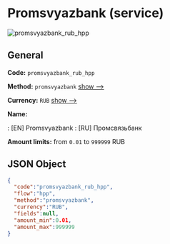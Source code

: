 
# Promsvyazbank (service) 
![promsvyazbank_rub_hpp](https://static.openfintech.io/payment_methods/promsvyazbank_rub_hpp/logo.svg?w=400&c=v0.59.26#w200)  

## General 
 
**Code:** `promsvyazbank_rub_hpp` 
 
**Method:** `promsvyazbank` 
 [show -->](/payment-methods/promsvyazbank/) 
 
**Currency:** `RUB` [show -->](/currencies/RUB/) 
 
**Name:** 
 
:	[EN] Promsvyazbank 
:	[RU] Промсвязьбанк 
 
**Amount limits:** from `0.01` to `999999` RUB 

## JSON Object 

```json
{
  "code":"promsvyazbank_rub_hpp",
  "flow":"hpp",
  "method":"promsvyazbank",
  "currency":"RUB",
  "fields":null,
  "amount_min":0.01,
  "amount_max":999999
}
```  
